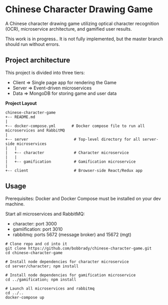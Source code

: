 # Chinese Character Drawing Game
A Chinese character drawing game utilizing optical character recognition (OCR), microservice architecture, and gamified user results.

This work is in progress..  It is not fully implemented, but the master branch should run without errors.

## Project architecture
This project is divided into three tiers:
* Client => Single page app for rendering the Game
* Server => Event-driven microservices
* Data => MongoDB for storing game and user data

**Project Layout**
```
chinese-character-game
+-- README.md  
|
+-- docker-compose.yml       # Docker compose file to run all microservices and RabbitMQ  
|
+-- server                    # Top-level directory for all server-side microservices
|   |
|   +-- character             # Character microservice             
|   |
|   +-- gamification          # Gamification microservice
|
+-- client                    # Browser-side React/Redux app             
```

## Usage
Prerequisites: Docker and Docker Compose must be installed on your dev machine.

Start all microservices and RabbitMQ:
* character: port 3000
* gamiification: port 3010
* rabbitmq: ports 5672 (message broker) and 15672 (mgt)

```
# Clone repo and cd into it
git clone https://github.com/bobbrady/chinese-character-game.git
cd chinese-character-game

# Install node dependencies for character microservice
cd server/character; npm install

# Install node dependencies for gamification microservice
cd ../gamification; npm install

# Launch all microservices and rabbitmq
cd ../..
docker-compose up
```
